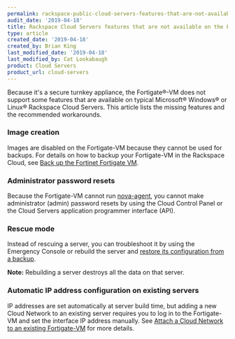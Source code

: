 ```yaml
---
permalink: rackspace-public-cloud-servers-features-that-are-not-available-on-the-fortigste-vm/
audit_date: '2019-04-18'
title: Rackspace Cloud Servers features that are not available on the Fortigate-VM
type: article
created_date: '2019-04-18'
created_by: Brian King
last_modified_date: '2019-04-18'
last_modified_by: Cat Lookabaugh
product: Cloud Servers
product_url: cloud-servers
---
```


Because it's a secure turnkey appliance, the Fortigate&reg;-VM does not support
some features that are available on typical Microsoft&reg; Windows&reg; or Linux&reg;
Rackspace Cloud Servers. This article lists the missing features and the recommended
workarounds.

### Image creation

Images are disabled on the Fortigate-VM because they cannot be used for backups.
For details on how to backup your Fortigate-VM in the Rackspace Cloud, see
[Back up the Fortinet Fortigate VM](/support/how-to/back-up-the-fortinet-fortigate-vm/).

### Administrator password resets

Because the Fortigate-VM cannot run
[nova-agent](https://docs.rackspace.com/docs/user-guides/infrastructure/cloud-config/compute/cloud-servers-product-concepts/nova-agent/),
you cannot make administrator (admin) password resets by using the Cloud Control Panel
or the Cloud Servers application programmer interface (API).

### Rescue mode

Instead of rescuing a server, you can troubleshoot it by using the Emergency
Console or rebuild the server and
[restore its configuration from a backup](http://docs.fortinet.com/document/fortigate/6.4.2/administration-guide/702257/configuration-backups).

**Note:** Rebuilding a server destroys all the data on that server.

### Automatic IP address configuration on existing servers

IP addresses are set automatically at server build time, but adding a new Cloud
Network to an existing server requires you to log in to the Fortigate-VM and set
the interface IP address manually. See
[Attach a Cloud Network to an existing Fortigate-VM](/support/how-to/attach-a-cloud-network-to-an-existing-fortigate-vm/)
for more details.
